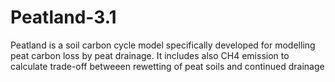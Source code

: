 # Peatland-3.1
Peatland is a soil carbon cycle model specifically developed for modelling peat carbon loss by peat drainage. It includes also CH4 emission to calculate trade-off betweeen rewetting of peat soils and continued drainage
